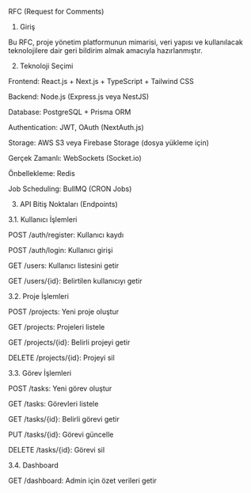 RFC (Request for Comments)

1. Giriş

Bu RFC, proje yönetim platformunun mimarisi, veri yapısı ve kullanılacak teknolojilere dair geri bildirim almak amacıyla hazırlanmıştır.

2. Teknoloji Seçimi

Frontend: React.js + Next.js + TypeScript + Tailwind CSS

Backend: Node.js (Express.js veya NestJS)

Database: PostgreSQL + Prisma ORM

Authentication: JWT, OAuth (NextAuth.js)

Storage: AWS S3 veya Firebase Storage (dosya yükleme için)

Gerçek Zamanlı: WebSockets (Socket.io)

Önbellekleme: Redis

Job Scheduling: BullMQ (CRON Jobs)

3. API Bitiş Noktaları (Endpoints)

3.1. Kullanıcı İşlemleri

POST /auth/register: Kullanıcı kaydı

POST /auth/login: Kullanıcı girişi

GET /users: Kullanıcı listesini getir

GET /users/{id}: Belirtilen kullanıcıyı getir

3.2. Proje İşlemleri

POST /projects: Yeni proje oluştur

GET /projects: Projeleri listele

GET /projects/{id}: Belirli projeyi getir

DELETE /projects/{id}: Projeyi sil

3.3. Görev İşlemleri

POST /tasks: Yeni görev oluştur

GET /tasks: Görevleri listele

GET /tasks/{id}: Belirli görevi getir

PUT /tasks/{id}: Görevi güncelle

DELETE /tasks/{id}: Görevi sil

3.4. Dashboard

GET /dashboard: Admin için özet verileri getir  